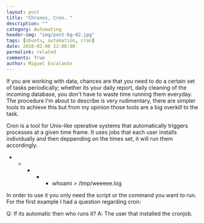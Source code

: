 ```yaml
---
layout: post
title: "Chronos, Cron. "
description: ""
category: Automating
header-img: "img/post-bg-02.jpg"
tags: [ubuntu, automation, cron]
date: 2016-02-06 12:00:00
permalink: related
comments: True
author: Miguel Escalante
---
```


If you are working with data, chances are that you need to do a certain set of tasks periodically; whether its your daily report, daily cleaning of the incoming database, you don't have to waste time running them everyday. The procedure I'm about to describe is very rudimentary, there are simpler tools to achieve this but from my opinion those tools are a big overkill to the task. 

Cron is a tool for Unix-like operative systems that automatically triggers processes at a given time frame. It uses jobs that each user installs individually and then deppending on the times set, it will run them accordingly.


* * * * * whoami > /tmp/weeeee.log


In order to use it you only need the script or the command you want to run. For the first example I had a question regarding cron:

Q: If its automatic then who runs it? 
A: The user that installed the cronjob. 

